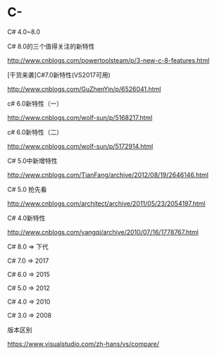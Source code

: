 # C-
C# 4.0~8.0

C# 8.0的三个值得关注的新特性

http://www.cnblogs.com/powertoolsteam/p/3-new-c-8-features.html

[干货来袭]C#7.0新特性(VS2017可用)

http://www.cnblogs.com/GuZhenYin/p/6526041.html

c# 6.0新特性（一）

http://www.cnblogs.com/wolf-sun/p/5168217.html

c# 6.0新特性（二）

http://www.cnblogs.com/wolf-sun/p/5172914.html

C# 5.0中新增特性

http://www.cnblogs.com/TianFang/archive/2012/08/19/2646146.html

C# 5.0 抢先看

http://www.cnblogs.com/architect/archive/2011/05/23/2054197.html

C# 4.0新特性

http://www.cnblogs.com/yangqi/archive/2010/07/16/1778767.html

C# 8.0 => 下代

C# 7.0 => 2017

C# 6.0 => 2015

C# 5.0 => 2012

C# 4.0 => 2010

C# 3.0 => 2008

版本区别

https://www.visualstudio.com/zh-hans/vs/compare/
